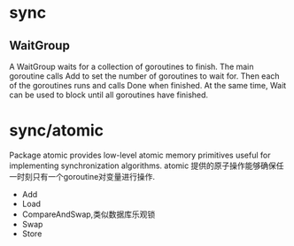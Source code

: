 
# sync

## WaitGroup
A WaitGroup waits for a collection of goroutines to finish. The main goroutine calls Add to set the number of goroutines to wait for. Then each of the goroutines runs and calls Done when finished. At the same time, Wait can be used to block until all goroutines have finished.


# sync/atomic
Package atomic provides low-level atomic memory primitives useful for implementing synchronization algorithms.
atomic 提供的原子操作能够确保任一时刻只有一个goroutine对变量进行操作.

- Add
- Load
- CompareAndSwap,类似数据库乐观锁
- Swap
- Store